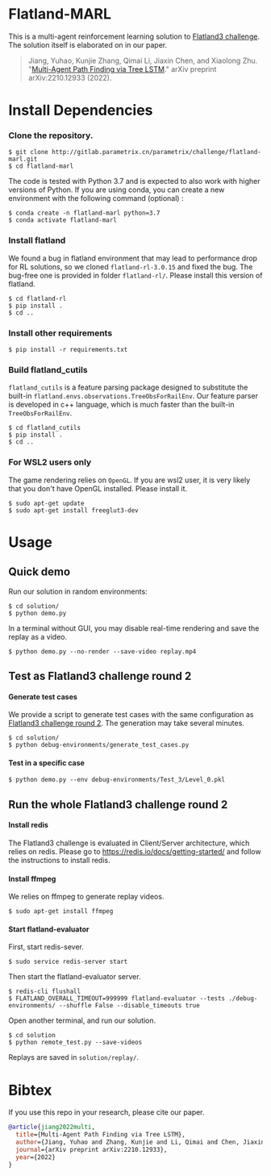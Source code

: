 # Flatland-MARL
This is a multi-agent reinforcement learning solution to [Flatland3 challenge](https://www.aicrowd.com/challenges/flatland-3). The solution itself is elaborated on in our paper. 

> Jiang, Yuhao, Kunjie Zhang, Qimai Li, Jiaxin Chen, and Xiaolong Zhu. "[Multi-Agent Path Finding via Tree LSTM](https://arxiv.org/abs/2210.12933)." arXiv preprint arXiv:2210.12933 (2022).

# Install Dependencies

### Clone the repository.
```shell
$ git clone http://gitlab.parametrix.cn/parametrix/challenge/flatland-marl.git
$ cd flatland-marl
```

The code is tested with Python 3.7 and is expected to also work with higher versions of Python. If you are using conda, you can create a new environment with the following command (optional) :
```shell
$ conda create -n flatland-marl python=3.7
$ conda activate flatland-marl 
```

### Install flatland
We found a bug in flatland environment that may lead to performance drop for RL solutions, so we cloned `flatland-rl-3.0.15` and fixed the bug. The bug-free one is provided in folder `flatland-rl/`. Please install this version of flatland.
```shell
$ cd flatland-rl
$ pip install .
$ cd ..
```

### Install other requirements
```shell
$ pip install -r requirements.txt
```

### Build flatland_cutils
`flatland_cutils` is a feature parsing package designed to substitute the built-in `flatland.envs.observations.TreeObsForRailEnv`. Our feature parser is developed in c++ language, which is much faster than the built-in `TreeObsForRailEnv`.
```shell
$ cd flatland_cutils
$ pip install .
$ cd ..
```

### For WSL2 users only
The game rendering relies on `OpenGL`. If you are wsl2 user, it is very likely that you don't have OpenGL installed. Please install it.
```shell
$ sudo apt-get update
$ sudo apt-get install freeglut3-dev
```



# Usage

## Quick demo
Run our solution in random environments:
```shell
$ cd solution/
$ python demo.py
```

In a terminal without GUI, you may disable real-time rendering and save the replay as a video.
```shell
$ python demo.py --no-render --save-video replay.mp4
```

## Test as Flatland3 challenge round 2

#### Generate test cases
We provide a script to generate test cases with the same configuration as [Flatland3 challenge round 2](https://flatland.aicrowd.com/challenges/flatland3/envconfig.html). The generation may take several minutes.
```shell
$ cd solution/
$ python debug-environments/generate_test_cases.py
```

#### Test in a specific case
```shell
$ python demo.py --env debug-environments/Test_3/Level_0.pkl
```

## Run the whole Flatland3 challenge round 2

#### Install redis
The Flatland3 challenge is evaluated in Client/Server architecture, which relies on redis. Please go to https://redis.io/docs/getting-started/ and follow the instructions to install redis.

#### Install ffmpeg
We relies on ffmpeg to generate replay videos.
```shell
$ sudo apt-get install ffmpeg
```

#### Start flatland-evaluator
First, start redis-sever.
```shell
$ sudo service redis-server start
```

Then start the flatland-evaluator server.
```shell
$ redis-cli flushall
$ FLATLAND_OVERALL_TIMEOUT=999999 flatland-evaluator --tests ./debug-environments/ --shuffle False --disable_timeouts true
```

Open another terminal, and run our solution.
```shell
$ cd solution
$ python remote_test.py --save-videos
```
Replays are saved in `solution/replay/`.


<!-- 
## Our results

| Test Stage |     Model     | #agents | Map Size  | #cities| Arrival%| Normalized<br>Reward|
|:----------:|:------------- | -------:|:---------:| ------:| -------:| -------------------:|
|  Test_00   | Phase-III-50  |       7 |  30 x 30  |      2 |    94.3 |                .957 |
|  Test_01   | Phase-III-50  |      10 |  30 x 30  |      2 |    92.0 |                .947 |
|  Test_02   | Phase-III-50  |      20 |  30 x 30  |      3 |    87.0 |                .934 |
|  Test_03   | Phase-III-50  |      50 |  30 x 35  |      3 |    86.2 |                .922 |
|  Test_04   | Phase-III-80  |      80 |  35 x 30  |      5 |    62.6 |                .812 |
|  Test_05   | Phase-III-80  |      80 |  45 x 35  |      7 |    62.9 |                .824 |
|  Test_06   | Phase-III-80  |      80 |  40 x 60  |      9 |    70.6 |                .859 |
|  Test_07   | Phase-III-80  |      80 |  60 x 40  |     13 |    65.4 |                .833 |
|  Test_08   | Phase-III-80  |      80 |  60 x 60  |     17 |    74.3 |                .877 |
|  Test_09   | Phase-III-100 |     100 |  80 x 120 |     21 |    59.7 |                .795 |
|  Test_10   | Phase-III-100 |     100 | 100 x 80  |     25 |    57.6 |                .779 |
|  Test_11   | Phase-III-200 |     200 | 100 x 100 |     29 |    52.8 |                .790 |
|  Test_12   | Phase-III-200 |     200 | 150 x 150 |     33 |    57.3 |                .777 |
|  Test_13   | Phase-III-200 |     400 | 150 x 150 |     37 |    34.9 |                .704 |
|  Test_14   | Phase-III-200 |     425 | 158 x 158 |     41 |    39.3 |                .721 |
 -->

# Bibtex
If you use this repo in your research, please cite our paper.
```bib
@article{jiang2022multi,
  title={Multi-Agent Path Finding via Tree LSTM},
  author={Jiang, Yuhao and Zhang, Kunjie and Li, Qimai and Chen, Jiaxin and Zhu, Xiaolong},
  journal={arXiv preprint arXiv:2210.12933},
  year={2022}
}
```